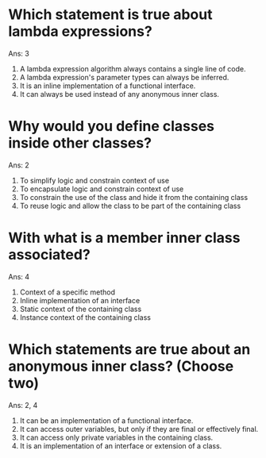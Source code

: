# Which statement is true about lambda expressions?
Ans: 3
1. A lambda expression algorithm always contains a single line of code.
2. A lambda expression's parameter types can always be inferred.
3. It is an inline implementation of a functional interface.
4. It can always be used instead of any anonymous inner class.


# Why would you define classes inside other classes?
Ans: 2
1. To simplify logic and constrain context of use
2. To encapsulate logic and constrain context of use
3. To constrain the use of the class and hide it from the containing class
4. To reuse logic and allow the class to be part of the containing class



# With what is a member inner class associated?
Ans: 4
1. Context of a specific method
2. Inline implementation of an interface
3. Static context of the containing class
4. Instance context of the containing class



# Which statements are true about an anonymous inner class? (Choose two)
Ans: 2, 4
1. It can be an implementation of a functional interface.
2. It can access outer variables, but only if they are final or effectively final.
3. It can access only private variables in the containing class.
4. It is an implementation of an interface or extension of a class.
